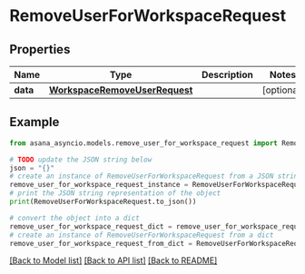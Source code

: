 # RemoveUserForWorkspaceRequest


## Properties

Name | Type | Description | Notes
------------ | ------------- | ------------- | -------------
**data** | [**WorkspaceRemoveUserRequest**](WorkspaceRemoveUserRequest.md) |  | [optional] 

## Example

```python
from asana_asyncio.models.remove_user_for_workspace_request import RemoveUserForWorkspaceRequest

# TODO update the JSON string below
json = "{}"
# create an instance of RemoveUserForWorkspaceRequest from a JSON string
remove_user_for_workspace_request_instance = RemoveUserForWorkspaceRequest.from_json(json)
# print the JSON string representation of the object
print(RemoveUserForWorkspaceRequest.to_json())

# convert the object into a dict
remove_user_for_workspace_request_dict = remove_user_for_workspace_request_instance.to_dict()
# create an instance of RemoveUserForWorkspaceRequest from a dict
remove_user_for_workspace_request_from_dict = RemoveUserForWorkspaceRequest.from_dict(remove_user_for_workspace_request_dict)
```
[[Back to Model list]](../README.md#documentation-for-models) [[Back to API list]](../README.md#documentation-for-api-endpoints) [[Back to README]](../README.md)


